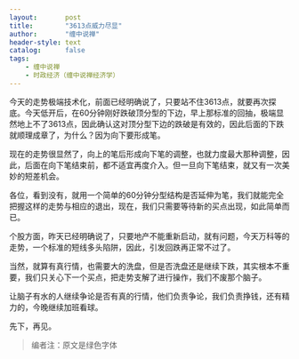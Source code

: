 ```yaml
---
layout:       post
title:        "3613点威力尽显"
author:       "缠中说禅"
header-style: text
catalog:      false
tags:
    - 缠中说禅
    - 时政经济（缠中说禅经济学）
---
```


今天的走势极端技术化，前面已经明确说了，只要站不住3613点，就要再次探底。今天低开后，在60分钟刚好跌破顶分型的下边，早上那标准的回抽，极端显然地上不了3613点，因此确认这对顶分型下边的跌破是有效的，因此后面的下跌就顺理成章了，为什么？因为向下要形成笔。



现在的走势很显然了，向上的笔后形成向下笔的调整，也就力度最大那种调整，因此，后面在向下笔结束前，都不适宜再度介入。但一旦向下笔结束，就又有一次美妙的短差机会。



各位，看到没有，就用一个简单的60分钟分型结构是否延伸为笔，我们就能完全把握这样的走势与相应的退出，现在，我们只需要等待新的买点出现，如此简单而已。



个股方面，昨天已经明确说了，只要地产不能重新启动，就有问题，今天万科等的走势，一个标准的短线多头陷阱，因此，引发回跌再正常不过了。



当然，就算有真行情，也需要大的洗盘，但是否洗盘还是继续下跌，其实根本不重要，我们只关心下一个买点，把走势支解了进行操作，我们不废那个脑子。



让脑子有水的人继续争论是否有真的行情，他们负责争论，我们负责挣钱，还有精力的，今晚继续加班看球。



先下，再见。



> 编者注：原文是绿色字体
